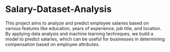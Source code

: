 # Salary-Dataset-Analysis
This project aims to analyze and predict employee salaries based on various features like education, years of experience, job title, and location. By applying data analysis and machine learning techniques, we build a model to predict salaries, which can be useful for businesses in determining compensation based on employee attributes.
